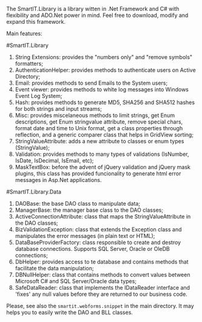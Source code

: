 The SmartIT.Library is a library witten in .Net Framework and C# with flexibility and ADO.Net power in mind. Feel free to download, modify and expand this framework.

Main features:

#SmartIT.Library

1. String Extensions: provides the "numbers only" and "remove symbols" formatters;
2. AuthenticationHelper: provides methods to authenticate users on Active Directory;
3. Email: provides methods to send Emails to the System users;
4. Event viewer: provides methods to white log messages into Windows Event Log System;
5. Hash: provides methods to generate MD5, SHA256 and SHA512 hashes for both strings and input streams;
6. Misc: provides miscelaneous methods to limit strings, get Enum descriptions, get Enum stringvalue attribute, remove special chars, format date and time to Unix format, get a class properties through reflection, and a generic comparer class that helps in GridView sorting;
7. StringValueAttribute: adds a new attribute to classes or enum types (StringValue);
8. Validation: provides methods to many types of validations (IsNumber, IsDate, IsDecimal, IsEmail, etc);
9. MaskTextBox: before the advent of jQuery validation and jQuery mask plugins, this class has provided funcionality to generate html error messages in Asp.Net applications.

#SmartIT.Library.Data

1. DAOBase: the base DAO class to manipulate data;
2. ManagerBase: the manager base class to the DAO classes;
3. ActiveConnectionAttribute: class that maps the StringValueAttribute in the DAO classes;
4. BizValidationException: class that extends the Exception class and manipulates the error messages (in plain text or HTML);
5. DataBaseProviderFactory: class responsible to create and destroy database connections. Supports SQL Server, Oracle or OleDB connections;
6. DbHelper: provides access to te database and contains methods that facilitate the data manipulation;
7. DBNullHelper: class that contains methods to convert values between Microsoft C# and SQL Server/Oracle data types;
8. SafeDataReader: class that implements the IDataReader interface and 'fixes' any null values before they are returned to our business code.

Please, see also the `smartit.webforms.snippet` in the main directory. It may helps you to easily write the DAO and BLL classes.
